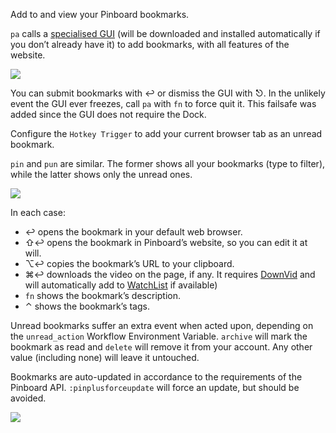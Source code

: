Add to and view your Pinboard bookmarks.

`pa` calls a [specialised GUI](https://github.com/vitorgalvao/pinplus) (will be downloaded and installed automatically if you don’t already have it) to add bookmarks, with all features of the website.

![](http://i.imgur.com/WGfVEAm.png)

You can submit bookmarks with ↩ or dismiss the GUI with ⎋. In the unlikely event the GUI ever freezes, call `pa` with `fn` to force quit it. This failsafe was added since the GUI does not require the Dock.

Configure the `Hotkey Trigger` to add your current browser tab as an unread bookmark.

`pin` and `pun` are similar. The former shows all your bookmarks (type to filter), while the latter shows only the unread ones.

![](http://i.imgur.com/hrxtJ54.png)

In each case:

+ ↩ opens the bookmark in your default web browser.
+ ⇧↩ opens the bookmark in Pinboard’s website, so you can edit it at will.
+ ⌥↩ copies the bookmark’s URL to your clipboard.
+ ⌘↩ downloads the video on the page, if any. It requires [DownVid](https://github.com/vitorgalvao/alfred-workflows/tree/master/DownVid) and will automatically add to [WatchList](https://github.com/vitorgalvao/alfred-workflows/tree/master/WatchList) if available)
+ `fn` shows the bookmark’s description.
+ ⌃ shows the bookmark’s tags.

Unread bookmarks suffer an extra event when acted upon, depending on the `unread_action` Workflow Environment Variable. `archive` will mark the bookmark as read and `delete` will remove it from your account. Any other value (including none) will leave it untouched.

Bookmarks are auto-updated in accordance to the requirements of the Pinboard API. `:pinplusforceupdate` will force an update, but should be avoided.

![](http://i.imgur.com/Lr0iNij.png)
